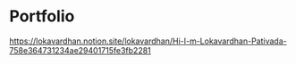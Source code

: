 # Portfolio

https://lokavardhan.notion.site/lokavardhan/Hi-I-m-Lokavardhan-Pativada-758e364731234ae29401715fe3fb2281
